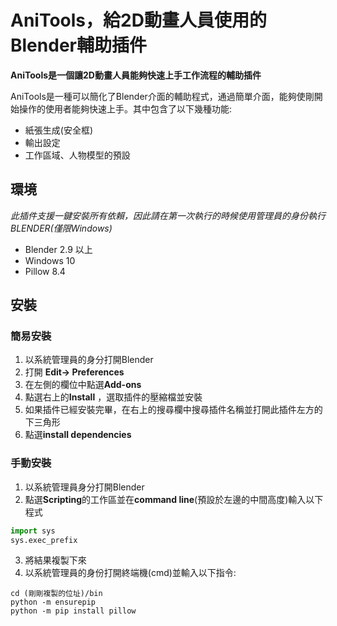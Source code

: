 # AniTools，給2D動畫人員使用的Blender輔助插件

**AniTools是一個讓2D動畫人員能夠快速上手工作流程的輔助插件**



AniTools是一種可以簡化了Blender介面的輔助程式，通過簡單介面，能夠使剛開始操作的使用者能夠快速上手。其中包含了以下幾種功能:
* 紙張生成(安全框)
* 輸出設定
* 工作區域、人物模型的預設


## 環境
*此插件支援一鍵安裝所有依賴，因此請在第一次執行的時候使用管理員的身份執行BLENDER(僅限Windows)*

* Blender 2.9 以上
* Windows 10
* Pillow 8.4



## 安裝
### 簡易安裝
1. 以系統管理員的身分打開Blender
2. 打開 **Edit-> Preferences**
3. 在左側的欄位中點選**Add-ons**
4. 點選右上的**Install** ，選取插件的壓縮檔並安裝
5. 如果插件已經安裝完畢，在右上的搜尋欄中搜尋插件名稱並打開此插件左方的下三角形
6. 點選**install dependencies**

### 手動安裝
1. 以系統管理員身分打開Blender
2. 點選**Scripting**的工作區並在**command line**(預設於左邊的中間高度)輸入以下程式
```python
import sys
sys.exec_prefix
```
3. 將結果複製下來
4. 以系統管理員的身份打開終端機(cmd)並輸入以下指令:
```
cd (剛剛複製的位址)/bin
python -m ensurepip
python -m pip install pillow
```
